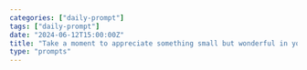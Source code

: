 ```yaml
---
categories: ["daily-prompt"]
tags: ["daily-prompt"]
date: "2024-06-12T15:00:00Z"
title: "Take a moment to appreciate something small but wonderful in your life."
type: "prompts"
---
```

